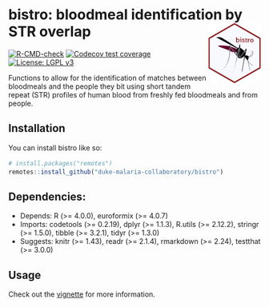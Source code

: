 
<!-- README.md is generated from README.Rmd. Please edit that file -->

# bistro: bloodmeal identification by STR overlap <a href='https://github.com/duke-malaria-collaboratory/bistro'><img src='man/figures/logo.png' align="right" height="120" /></a>

<!-- badges: start -->

[![R-CMD-check](https://github.com/duke-malaria-collaboratory/bistro/actions/workflows/R-CMD-check.yaml/badge.svg)](https://github.com/duke-malaria-collaboratory/bistro/actions/workflows/R-CMD-check.yaml)
[![Codecov test
coverage](https://codecov.io/gh/duke-malaria-collaboratory/bistro/branch/main/graph/badge.svg)](https://app.codecov.io/gh/duke-malaria-collaboratory/bistro?branch=main)
[![License: LGPL
v3](https://img.shields.io/badge/License-LGPL_v3-blue.svg)](https://www.gnu.org/licenses/lgpl-3.0)
<!-- badges: end -->

Functions to allow for the identification of matches between bloodmeals
and the people they bit using short tandem repeat (STR) profiles of
human blood from freshly fed bloodmeals and from people.

## Installation

You can install bistro like so:

``` r
# install.packages("remotes")
remotes::install_github("duke-malaria-collaboratory/bistro")
```

## Dependencies:

- Depends: R (\>= 4.0.0), euroformix (\>= 4.0.7)
- Imports: codetools (\>= 0.2.19), dplyr (\>= 1.1.3), R.utils (\>=
  2.12.2), stringr (\>= 1.5.0), tibble (\>= 3.2.1), tidyr (\>= 1.3.0)
- Suggests: knitr (\>= 1.43), readr (\>= 2.1.4), rmarkdown (\>= 2.24),
  testthat (\>= 3.0.0)

## Usage

Check out the
[vignette](https://duke-malaria-collaboratory.github.io/bistro/articles/bistro.html)
for more information.
